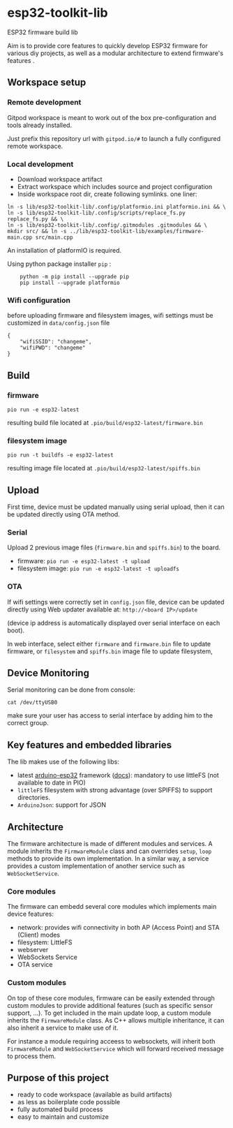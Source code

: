 # esp32-toolkit-lib
ESP32 firmware build lib

Aim is to provide core features to quickly develop ESP32 firmware for various diy projects, as well as a modular architecture to extend firmware's features . 

## Workspace setup

### Remote development

Gitpod workspace is meant to work out of the box pre-configuration and tools already installed.

Just prefix this repository url with `gitpod.io/#` to launch a fully configured remote workspace.

### Local development

- Download workspace artifact 
- Extract workspace which includes source and project configuration
- Inside workspace root dir, create following symlinks. 
one liner: 
``` 
ln -s lib/esp32-toolkit-lib/.config/platformio.ini platformio.ini && \
ln -s lib/esp32-toolkit-lib/.config/scripts/replace_fs.py replace_fs.py && \
ln -s lib/esp32-toolkit-lib/.config/.gitmodules .gitmodules && \
mkdir src/ && ln -s ../lib/esp32-toolkit-lib/examples/firmware-main.cpp src/main.cpp 
```

An installation of platformIO is required.

Using python package installer `pip` :

```
    python -m pip install --upgrade pip
    pip install --upgrade platformio
```

### Wifi configuration

before uploading firmware and filesystem images, wifi settings must be customized in `data/config.json` file

```
{
    "wifiSSID": "changeme",
    "wifiPWD": "changeme"
}
```

## Build

### firmware

``` pio run -e esp32-latest ```

resulting build file located at `.pio/build/esp32-latest/firmware.bin`

### filesystem image

``` pio run -t buildfs -e esp32-latest ```

resulting image file located at `.pio/build/esp32-latest/spiffs.bin`

## Upload
First time, device must be updated manually using serial upload, then it can be updated directly using OTA method.
### Serial
Upload 2 previous image files (`firmware.bin` and `spiffs.bin`) to the board.

- firmware:
``` pio run -e esp32-latest -t upload ```
- filesystem image:
```pio run -e esp32-latest -t uploadfs ```
### OTA
If wifi settings were correctly set in `config.json` file, device can be updated directly using Web updater available at: `http://<board IP>/update`

(device ip address is automatically displayed over serial interface on each boot).

In web interface, select either `firmware` and `firmware.bin` file to update firmware, or `filesystem` and `spiffs.bin` image file to update filesystem,

## Device Monitoring

Serial monitoring can be done from console:

`cat /dev/ttyUSB0`

make sure your user has access to serial interface by adding him to the correct group.

## Key features and embedded libraries
The lib makes use of the following libs:
- latest [arduino-esp32](https://github.com/espressif/arduino-esp32) framework ([docs](https://docs.espressif.com/projects/arduino-esp32/en/latest/)): mandatory to use littleFS (not available to date in PIO)
- `littleFS` filesystem with strong advantage (over SPIFFS) to support directories. 
- `ArduinoJson`: support for JSON

## Architecture

The firmware architecture is made of different modules and services.
A module inherits the `FirmwareModule` class and can overrides `setup`, `loop` methods to provide its own implementation.
In a similar way, a service provides a custom implementation of another service such as `WebSocketService`.


### Core modules
The firmware can embedd several core modules which implements main device features:

- network: provides wifi connectivity in both AP (Access Point) and STA (Client) modes
- filesystem: LittleFS
- webserver
- WebSockets Service
- OTA service

### Custom modules
On top of these core modules, firmware can be easily extended through custom modules to provide additional features (such as specific sensor support, ...).
To get included in the main update loop, a custom module inherits the `FirmwareModule` class.
As C++ allows multiple inheritance, it can also inherit a service to make use of it.

For instance a module requiring acceess to websockets, will inherit both `FirmwareModule` and `WebSocketService` which will forward 
received message to process them.

## Purpose of this project

- ready to code workspace (available as build artifacts)
- as less as boilerplate code possible
- fully automated build process
- easy to maintain and customize 